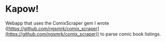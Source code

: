 # Kapow!

Webapp that uses the ComixScraper gem I wrote ([https://github.com/ngsmrk/comix_scraper](https://github.com/ngsmrk/comix_scraper)) to parse comic book listings.
